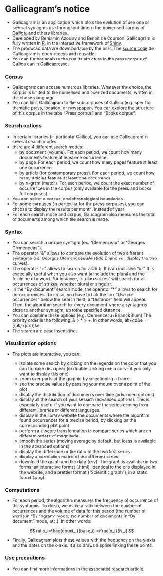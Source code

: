 # Gallicagram’s notice

- Gallicagram is an application which plots the evolution of use one or several syntagms use throughout time in the numerised corpus of <a href="https://gallica.bnf.fr/" target="_blank">Gallica</a>, and others libraries.
- Developed by [Benjamin Azoulay](mailto:benjamin.azoulay@ens-paris-saclay.fr) and <a href="https://regicid.github.io/" target="_blank">Benoît de Courson</a>, Gallicagram is fully written in <a href="https://www.r-project.org/" target="_blank">R</a>, in the interactive framework of <a href="https://shiny.rstudio.com/" target="_blank">Shiny</a>.
- The produced data are downloadable by the user. The <a href="https://github.com/regicid/docker_gallicagram" target="_blank">source code</a> de Gallicagram is open access and reusable.
- You can further analyse the results structure in the press corpus of Gallica can in <a href="https://shiny.ens-paris-saclay.fr/app/gallicapresse" target="_blank">Gallicapresse</a>.

### Corpus
- Gallicagram can access numerous libraries. Whatever the choice, the corpus is limited to the numerised and ocerized documents, written in the chosen language.
- You can limit Gallicagram to the subcorpuses of Gallica (e.g. specific thematic press, location, or newspaper). You can explore the structure of this corpus in the tabs “Press corpus” and “Books corpus”.
### Search options
- In certain libraries (in particular Gallica), you can use Gallicagram in several search modes. 
- there are 4 different search modes:
	- by document (volume). For each period, we count how many documents feature at least one occurrence.
	- by page. For each period, we count how many pages feature at least one occurrence
	- by article (for contemporary press). For each period, we count how many articles feature at least one occurrence. 
	- by n-gram (match). For each period, we count the exact number of occurrences in the corpus (only available for the press and books full corpuses).
- You can select a corpus, and chronological boundaries
- For some corpuses (in particular for the press corpuses), you can choose to display the results per month, instead of year
- For each search mode and corpus, Gallicagram also measures the total of documents among which the search is made. 
 
### Syntax
- You can search a unique syntagm (ex. “Clemenceau” or “Georges Clemenceau”).
- The operator “&” allows to compare the evolution of two different syntagms (ex. Georges Clemenceau&Aristide Briand will display the two curves).
- The operator “+” allows to search for a OR b. It is an inclusive “or”. It is especially useful when you also want to include the plural and the feminine of a word. For instance, “strike+strikes” will search for all occurrences of strikes, whether plural or singular.
- In the “By document” search mode, the operator “*” allows to search for co-occurrences. To do so, you have to tick the box “Use co-occurrences” below the search field, a “Distance” field will appear. Then, the algorithm search for every document where a syntagm is close to another syntagm, up tothe specified distance.
- You can combine these options (e.g. Clemenceau+Briand&Blum) The priority order is the following: & > * > +. In other words, a*b+c*d&e = [(a*b)+(c*d)]&e
- The search are case insensitive.

### Visualization options
- The plots are interactive, you can:
	
	- isolate some search by clicking on the legends on the color that you can to make disappear (or double clicking one a curve if you only want to display this one)
	- zoom over parts of the graphic by selectioning a frame
	- see the precise values by passing your mouse over a point of the plot
	- display the distribution of documents over time (advanced options)
	- display all the search of your session (advanced options). This is especially useful if you want to compare the series coming from different libraries or different languages.
	- display in the library website the documents where the algorithm found occurrences for a precise period, by clicking on the corresponding plot point.
	- perform a z-score transformation to compare series which are on different orders of magnitude
	- smooth the series (moving average by default, but loess is available in the advanced options)
	- display the difference or the ratio of the two first series
	- display a correlation matrix of the different series
	- download the graph and the data (csv). The graph is available in two forms: an interactive format (.html), identical to the one displayed in the website, and a prettier format (“Scientific graph”), in a static fomat (.png).

### Computations
 - For each period, the algorithm measures the frequency of occurrence of the syntagms. To do so, we make a ratio between the number of occurrences and the volume of data for this period (the number of words in “By “ngram” mode, the number of documents in “By document” mode, etc.). In other words:
<script type="text/javascript"
        src="https://cdnjs.cloudflare.com/ajax/libs/mathjax/2.7.0/MathJax.js?config=TeX-AMS_CHTML"></script>

$$ ratio_i=\frac{count_i}{base_i} =\frac{x_i}{N_i} $$


- Finally, Gallicagram plots these values with the frequency on the y-axis and the dates on the x-axis. It also draws a spline linking these points.

### Use precautions
- You can find more informations in the <a href="https://osf.io/preprints/socarxiv/84bf3/" target="_blank">associated research article</a>.